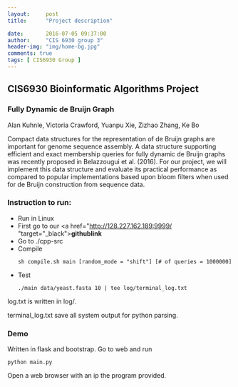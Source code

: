 ```yaml
---
layout:     post
title:      "Project description"

date:       2016-07-05 09:37:00
author:     "CIS 6930 group 3"
header-img: "img/home-bg.jpg"
comments: true
tags: [ CIS6930 Group ]
---
```


## CIS6930 Bioinformatic Algorithms Project
### Fully Dynamic de Bruijn Graph

Alan Kuhnle, Victoria Crawford, Yuanpu Xie, Zizhao Zhang, Ke Bo

Compact data structures for the representation of de Bruijn graphs are important for genome sequence assembly. A data structure supporting efficient and exact membership queries for fully dynamic de Bruijn graphs was recently proposed in Belazzougui et al. (2016). For our project, we will implement this data structure and evaluate its practical performance as compared to popular implementations based upon bloom filters when used for de Bruijn construction from sequence data.


### Instruction to run:
- Run in Linux
- First go to our <a href="http://128.227.162.189:9999/ "target="_black"><b>githublink</b></a>
- Go to ./cpp-src
- Compile
    ```
    sh compile.sh main [random_mode = "shift"] [# of queries = 1000000] 
    ```
- Test
    ```
    ./main data/yeast.fasta 10 | tee log/terminal_log.txt
    ```

log.txt is written in log/.

terminal_log.txt save all system output for python parsing.

### Demo
Written in flask and bootstrap. Go to web and run 
```
python main.py
```
Open a web browser with an ip the program provided.
